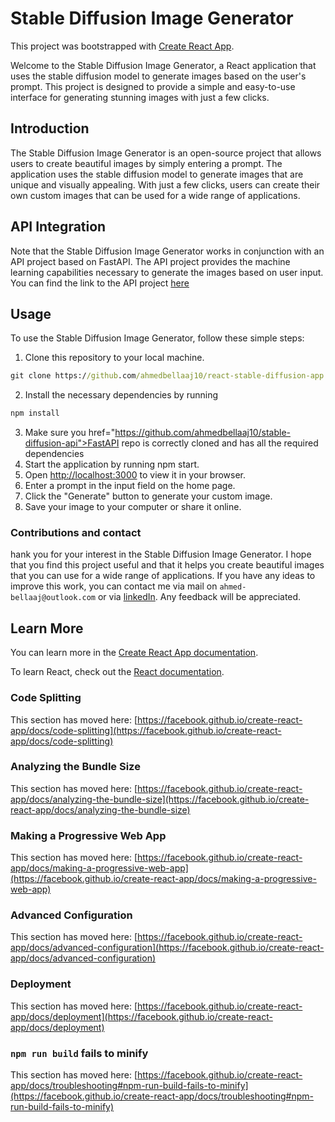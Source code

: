 # Stable Diffusion Image Generator

This project was bootstrapped with [Create React App](https://github.com/facebook/create-react-app).

Welcome to the Stable Diffusion Image Generator, a React application that uses the stable diffusion model to generate images based on the user's prompt. This project is designed to provide a simple and easy-to-use interface for generating stunning images with just a few clicks.

## Introduction
The Stable Diffusion Image Generator is an open-source project that allows users to create beautiful images by simply entering a prompt. The application uses the stable diffusion model to generate images that are unique and visually appealing. With just a few clicks, users can create their own custom images that can be used for a wide range of applications.

## API Integration
Note that the Stable Diffusion Image Generator works in conjunction with an API project based on FastAPI. The API project provides the machine learning capabilities necessary to generate the images based on user input. You can find the link to the API project <a href="https://github.com/ahmedbellaaj10/stable-diffusion-api">here</a>

## Usage
To use the Stable Diffusion Image Generator, follow these simple steps:

1. Clone this repository to your local machine.
```cmd
git clone https://github.com/ahmedbellaaj10/react-stable-diffusion-app.git
```

2. Install the necessary dependencies by running 
```cmd
npm install
```
3. Make sure you <a>href="https://github.com/ahmedbellaaj10/stable-diffusion-api">FastAPI</a> repo is correctly cloned and has all the required dependencies
4. Start the application by running npm start.
5. Open [http://localhost:3000](http://localhost:3000) to view it in your browser.
6. Enter a prompt in the input field on the home page.
7. Click the "Generate" button to generate your custom image.
7. Save your image to your computer or share it online.

### Contributions and contact
hank you for your interest in the Stable Diffusion Image Generator. I hope that you find this project useful and that it helps you create beautiful images that you can use for a wide range of applications. If you have any ideas to improve this work, you can contact me via mail on ```ahmed-bellaaj@outlook.com``` or via [linkedIn](https://www.linkedin.com/in/ahmed-bellaaj/).
Any feedback will be appreciated.

## Learn More

You can learn more in the [Create React App documentation](https://facebook.github.io/create-react-app/docs/getting-started).

To learn React, check out the [React documentation](https://reactjs.org/).

### Code Splitting

This section has moved here: [https://facebook.github.io/create-react-app/docs/code-splitting](https://facebook.github.io/create-react-app/docs/code-splitting)

### Analyzing the Bundle Size

This section has moved here: [https://facebook.github.io/create-react-app/docs/analyzing-the-bundle-size](https://facebook.github.io/create-react-app/docs/analyzing-the-bundle-size)

### Making a Progressive Web App

This section has moved here: [https://facebook.github.io/create-react-app/docs/making-a-progressive-web-app](https://facebook.github.io/create-react-app/docs/making-a-progressive-web-app)

### Advanced Configuration

This section has moved here: [https://facebook.github.io/create-react-app/docs/advanced-configuration](https://facebook.github.io/create-react-app/docs/advanced-configuration)

### Deployment

This section has moved here: [https://facebook.github.io/create-react-app/docs/deployment](https://facebook.github.io/create-react-app/docs/deployment)

### `npm run build` fails to minify

This section has moved here: [https://facebook.github.io/create-react-app/docs/troubleshooting#npm-run-build-fails-to-minify](https://facebook.github.io/create-react-app/docs/troubleshooting#npm-run-build-fails-to-minify)
